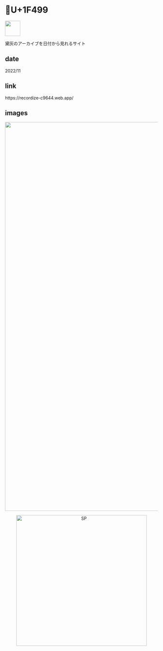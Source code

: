 # 💙U+1F499

<img class="favicon" src="./favicon/💙U+1F499.svg" width="50">
<p class="description">黛灰のアーカイブを日付から見れるサイト</p>

## date

<p class="date">2022/11</p>

## link

<p><a class="link" target="_blank">https://recordize-c9644.web.app/</a></p>

## images

<p align='center'>
<img class="image_pc" src="./images/💙U+1F499_pc.png" width="1280" alt="PC">
</p>

<p align='center'>
<img class="image_sp" src="./images/💙U+1F499_sp.png" width="430" alt="SP">
</p>
